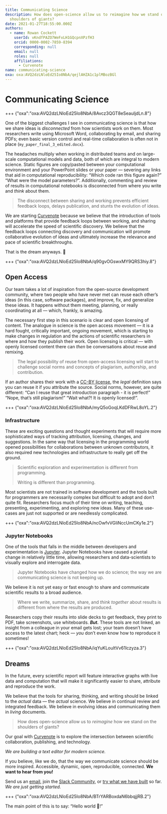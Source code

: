```yaml
---
title: Communicating Science
description: How does open-science allow us to reimagine how we stand on the
  shoulders of giants?
date: 2021-01-27T18:55:00.000Z
authors:
  - name: Rowan Cockett
    userId: vKndfPAZO7WeFxLH1GQcpnXPzfH3
    orcid: 0000-0002-7859-8394
    corresponding: null
    email: null
    roles: null
    affiliations:
      - Curvenote
name: communicating-science
oxa: oxa:AVQ2dzLNloEd25Io8NbA/qejlAHZA1c1plMBozBGl
---
```


# Communicating Science

+++ {"oxa":"oxa:AVQ2dzLNloEd25Io8NbA/8Avcz3QGT8eSeauIjdLn.8"}

One of the biggest challenges I see in communicating science is that how we share ideas is _disconnected_ from how scientists work on them. Most researchers write using Microsoft Word, collaborating by email, and sharing PDFs; even basic version control and real-time collaboration is often not in place (`my_paper_final_3_edited.docx`).

The headaches multiply when working in distributed teams and on large-scale computational models and data, both of which are integral to modern science. Static figures are copy/pasted between your computational environment and your PowerPoint slides or your paper — severing any links that aid in computational reproducibility: “Which code ran this figure again?” “What were the model parameters?”. Additionally, commenting and review of results in computational notebooks is disconnected from where you write and _think_ about them.

> The disconnect between sharing and working prevents efficient feedback loops, delays publication, and stunts the evolution of ideas.

We are starting [Curvenote](http://curvenote.com/) because we believe that the introduction of tools and platforms that provide feedback loops between working, and sharing will accelerate the speed of scientific discovery. We believe that the feedback loops connecting discovery and communication will promote collaborative evolution of ideas and ultimately increase the relevance and pace of scientific breakthroughs.

That is the dream anyways. 🙂

+++ {"oxa":"oxa:AVQ2dzLNloEd25Io8NbA/q90gvOGswxMY9QRS3hiy.8"}

## Open Access

Our team takes a lot of inspiration from the open-source development community, where two people who have never met can reuse each other’s ideas (in this case, software packages), and improve, fix, and generalize these ideas. It happens without them meeting, planning, or really coordinating at all — which, frankly, is amazing.

The necessary first step in this scenario is clear and open licensing of content. The analogue in science is the open access movement — it is a hard fought, critically important, ongoing movement, which is starting to make changes in regulation and the actions of scientific researchers in where and how they publish their work. Open licensing is critical — with openly licensed content there can _then_ be conversations about reuse and remixing.

> The legal possibility of reuse from open-access licensing will start to challenge social norms and concepts of plagiarism, authorship, and contribution.

If an author shares their work with a [CC-BY license](https://creativecommons.org/licenses/by/2.0/), the _legal_ definition says you can reuse it if you attribute the source. Social norms, however, are quite different: “Can I reuse that great introduction paragraph - it is perfect!” “Nope, that’s still plagiarism!” “Wait what?! It is openly licensed!”.

+++ {"oxa":"oxa:AVQ2dzLNloEd25Io8NbA/myQ5oGoqLKdDFRwL8oYL.2"}

### Infrastructure

These are exciting questions and thought experiments that will require more sophisticated ways of tracking attribution, licensing, changes, and suggestions. In the same way that licensing in the programming world opened possibilities for collaborations between unknown contributors, it also required new technologies and infrastructure to really get off the ground.

> Scientific exploration and experimentation is different from programming.
>
> Writing is different than programming.

Most scientists are not trained in software development and the tools built for programmers are necessarily complex but difficult to adopt and don’t quite fit. Researchers focus much of their time on writing, teaching, presenting, experimenting, and exploring new ideas. Many of these use-cases are just not supported or are needlessly complicated.

+++ {"oxa":"oxa:AVQ2dzLNloEd25Io8NbA/ncOwfvVGIiNccUmCKy1e.2"}

### Jupyter Notebooks

One of the tools that falls in the middle between developers and experimentation is [Jupyter](https://jupyter.org/). Jupyter Notebooks have caused a pivotal change in relatively little time, allowing researchers and data-scientists to visually explore and interrogate data.

> Jupyter Notebooks have changed how we do science; the way we are communicating science is not keeping up.

We believe it is not yet easy or fast enough to share and communicate scientific results to a broad audience.

> Where we write, summarize, share, and _think together_ about results is different from where the results are produced.

Researchers copy their results into slide decks to get feedback, they print to PDF, take screenshots, use whiteboards. **_But._** These tools are not linked, an insight from a colleague in your email gets lost; your team doesn’t have access to the latest chart; heck — _you_ don’t even know how to reproduce it sometimes!

+++ {"oxa":"oxa:AVQ2dzLNloEd25Io8NbA/iqYuKLoultVv61lczyza.3"}

## Dreams

In the future, every scientific report will feature interactive graphs with live data and computation that will make it significantly easier to share, attribute and reproduce the work.

We believe that the tools for sharing, thinking, and writing should be linked to the _actual_ data — the _actual_ science. We believe in continual review and integrated feedback. We believe in evolving ideas and communicating them in _living_ documents.

> How does open-science allow us to _reimagine_ how we stand on the shoulders of giants?

Our goal with [Curvenote](https://curvenote.com) is to explore the intersection between scientific collaboration, publishing, and technology.

_We are building a text editor for modern science._

If you believe, like we do, that the way we communicate science should be more inspired. Accessible, dynamic, open, reproducible, connected. **We want to hear from you!**

Send us an [email](mailto:hi@curvenote.com), join the [Slack Community](https://slack.curvenote.dev/), or [try what we have built](https://curvenote.com) so far. _We are just getting started._

+++ {"oxa":"oxa:AVQ2dzLNloEd25Io8NbA/BTrYARBoxdaN6bbqjjRB.2"}

The main point of this is to say: “Hello world 👋!”

